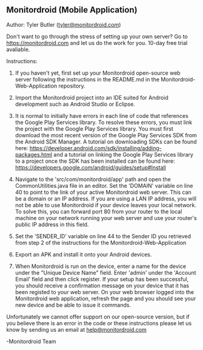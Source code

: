 Monitordroid (Mobile Application)
-----------------------------------
Author: Tyler Butler (tyler@monitordroid.com)

Don't want to go through the stress of setting up your own server? Go to https://monitordroid.com and let us do the work for you. 10-day free trial avaliable.

Instructions:

1. If you haven't yet, first set up your Monitordroid open-source web server following the instructions in the README.md in the Monitordroid-Web-Application repository. 

2. Import the Monitordroid project into an IDE suited for Android development such as Android Studio or Eclipse. 

3. It is normal to initially have errors in each line of code that references the Google Play Services library. To resolve these errors, you must link the project with the Google Play Services library. You must first download the most recent version of the Google Play Services SDK from the Android SDK Manager. A tutorial on downloading SDKs can be found here: https://developer.android.com/sdk/installing/adding-packages.html and a tutorial on linking the Google Play Services library to a project once the SDK has been installed can be found here: https://developers.google.com/android/guides/setup#Install

4. Navigate to the 'src/com/monitordroid/app' path and open the CommonUtilities.java file in an editor. Set the 'DOMAIN' variable on line 40 to point to the link of your active Monitordroid web server. This can be a domain or an IP address. If you are using a LAN IP address, you will not be able to use Monitordroid if your device leaves your local network. To solve this, you can forward port 80 from your router to the local machine on your network running your web server and use your router's public IP address in this field. 

5. Set the 'SENDER_ID' variable on line 44 to the Sender ID you retrieved from step 2 of the instructions for the           Monitordroid-Web-Application

6. Export an APK and install it onto your Android devices.  

7. When Monitordroid is run on the device, enter a name for the device under the "Unique Device Name" field. Enter 'admin' under the 'Account Email' field and then click register. If your setup has been successful, you should receive a confirmation message on your device that it has been registed to your web server. On your web browser logged into the Monitordroid web application, refresh the page and you should see your new device and be able to issue it commands. 

Unfortunately we cannot offer support on our open-source version, but if you believe there is an error in the code or these instructions please let us know by sending us an email at help@monitordroid.com

-Monitordroid Team
